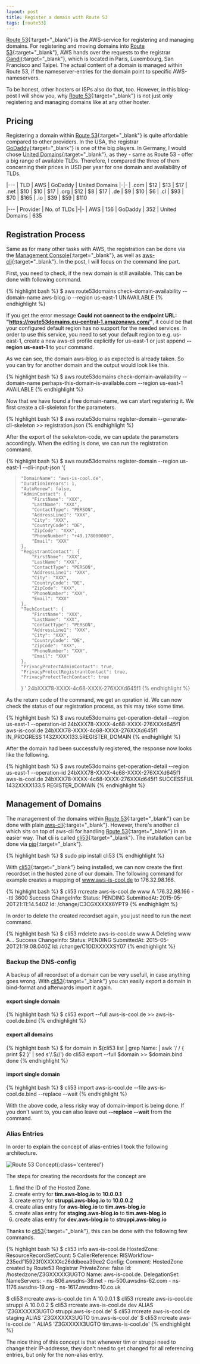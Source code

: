 ```yaml
---
layout: post
title: Register a domain with Route 53
tags: [route53]
---
```


[Route 53](http://aws.amazon.com/route53/){:target="_blank"} is the AWS-service for registering and managing domains. For registering and moving domains into [Route 53](http://aws.amazon.com/route53/){:target="_blank"}, AWS hands over the requests to the registrar [Gandi](https://gandi.net){:target="_blank"}, which is located in Paris, Luxembourg, San Francisco and Taipei. The actual content of a domain is managed within Route 53, if the nameserver-entries for the domain point to specific AWS-nameservers.

To be honest, other hosters or ISPs also do that, too. However, in this blog-post I will show you, why [Route 53](http://aws.amazon.com/route53/){:target="_blank"} is not just only registering and managing domains like at any other hoster.

## Pricing

Registering a domain within [Route 53](http://aws.amazon.com/route53/){:target="_blank"} is quite affordable compared to other providers. In the USA, the registrar [GoDaddy](http://godday.com){:target="_blank"} is one of the big players. In Germany, I would chose [United Domains](http://united-domains.de){:target="_blank"}, as they - same as Route 53 - offer a big range of available TLDs. Therefore, I compared the three of them concerning their prices in USD per year for one domain and availability of TLDs.

|---
| TLD | AWS | GoDaddy | United Domains
|-|-
| .com | $12 | $13 | $17
| .net | $10 | $10 | $17
| .org | $12 | $8 | $17
| .de | $9 | $10 | $6
| .cl | $93 | $70 | $165
| .io | $39 | $59 | $110

|---
| Provider | No. of TLDs
|-|-
| AWS | 156
| GoDaddy | 352
| United Domains | 635

## Registration Process

Same as for many other tasks with AWS, the registration can be done via the [Management Console](aws.amazon.com/console/){:target="_blank"}, as well as [aws-cli](http://aws.amazon.com/cli/){:target="_blank"}. In the post, I will focus on the command line part.

First, you need to check, if the new domain is still available. This can be done with following command.

{% highlight bash %}
$ aws route53domains check-domain-availability --domain-name aws-blog.io --region us-east-1
UNAVAILABLE
{% endhighlight %}

If you get the error message **Could not connect to the endpoint URL: "https://route53domains.eu-central-1.amazonaws.com/"**, it could be that your configured default region has no support for the needed services. In order to use this service, you need to set your default region to e.g. us-east-1, create a new aws-cli profile explicitly for us-east-1 or just append **--region us-east-1** to your command.

As we can see, the domain aws-blog.io as expected is already taken. So you can try for another domain and the output would look like this.

{% highlight bash %}
$ aws route53domains check-domain-availability --domain-name perhaps-this-domain-is-available.com --region us-east-1
AVAILABLE
{% endhighlight %}

Now that we have found a free domain-name, we can start registering it. We first create a cli-skeleton for the parameters.

{% highlight bash %}
$ aws route53domains register-domain --generate-cli-skeleton >> registration.json
{% endhighlight %}

After the export of the sekeleton-code, we can update the parameters accordingly. When the editing is done, we can run the registration command.

{% highlight bash %}
$ aws route53domains register-domain --region us-east-1 --cli-input-json '{
>     "DomainName": "aws-is-cool.de",
>     "DurationInYears": 1,
>     "AutoRenew": false,
>     "AdminContact": {
>         "FirstName": "XXX",
>         "LastName": "XXX",
>         "ContactType": "PERSON",
>         "AddressLine1": "XXX",
>         "City": "XXX",
>         "CountryCode": "DE",
>         "ZipCode": "XXX",
>         "PhoneNumber": "+49.178000000",
>         "Email": "XXX"
>     },
>     "RegistrantContact": {
>         "FirstName": "XXX",
>         "LastName": "XXX",
>         "ContactType": "PERSON",
>         "AddressLine1": "XXX",
>         "City": "XXX",
>         "CountryCode": "DE",
>         "ZipCode": "XXX",
>         "PhoneNumber": "XXX", 
>         "Email": "XXX"
>     },
>     "TechContact": {
>         "FirstName": "XXX",
>         "LastName": "XXX",
>         "ContactType": "PERSON",
>         "AddressLine1": "XXX",
>         "City": "XXX",
>         "CountryCode": "DE",
>         "ZipCode": "XXX",
>         "PhoneNumber": "XXX",
>         "Email": "XXX"
>     },
>     "PrivacyProtectAdminContact": true,
>     "PrivacyProtectRegistrantContact": true,
>     "PrivacyProtectTechContact": true
> }
> '
24bXXX78-XXXX-4c68-XXXX-276XXXd645f1
{% endhighlight %}

As the return code of the command, we get an opration id. We can now check the status of our registration process, as this may take some time.

{% highlight bash %}
$ aws route53domains get-operation-detail --region us-east-1 --operation-id 24bXXX78-XXXX-4c68-XXXX-276XXXd645f1
aws-is-cool.de	24bXXX78-XXXX-4c68-XXXX-276XXXd645f1	IN_PROGRESS	1432XXXX133.5REGISTER_DOMAIN
{% endhighlight %}

After the domain had been successfully registered, the response now looks like the following.

{% highlight bash %}
$ aws route53domains get-operation-detail --region us-east-1 --operation-id 24bXXX78-XXXX-4c68-XXXX-276XXXd645f1
aws-is-cool.de	24bXXX78-XXXX-4c68-XXXX-276XXXd645f1	SUCCESSFUL	1432XXXX133.5	REGISTER_DOMAIN
{% endhighlight %}

## Management of Domains

The management of the domains within [Route 53](http://aws.amazon.com/route53/){:target="_blank"} can be done with plain [aws-cli](http://aws.amazon.com/cli/){:target="_blank"}. However, there's another cli which sits on top of aws-cli for handling [Route 53](http://aws.amazon.com/route53/){:target="_blank"} in an easier way. That cli is called [cli53](https://github.com/barnybug/cli53){:target="_blank"}. The installation can be done via [pip](https://pypi.python.org/pypi/pip){:target="_blank"}.

{% highlight bash %}
$ sudo pip install cli53
{% endhighlight %}

With [cli53](https://github.com/barnybug/cli53){:target="_blank"} being installed, we can now create the first recordset in the hosted zone of our domain. The following command for example creates a mapping of www.aws-is-cool.de to 176.32.98.166.

{% highlight bash %}
$ cli53 rrcreate aws-is-cool.de www A 176.32.98.166 --ttl 3600
Success
ChangeInfo:
  Status: PENDING
  SubmittedAt: 2015-05-20T21:11:14.540Z
  Id: /change/C3CGXXXXX6YPT9
{% endhighlight %}

In order to delete the created recordset again, you just need to run the next command.

{% highlight bash %}
$ cli53 rrdelete aws-is-cool.de www A
Deleting www A...
Success
ChangeInfo:
  Status: PENDING
  SubmittedAt: 2015-05-20T21:19:08.040Z
  Id: /change/C1ODXXXXXSY07
{% endhighlight %}

### Backup the DNS-config

A backup of all recordset of a domain can be very usefull, in case anything goes wrong. With [cli53](https://github.com/barnybug/cli53){:target="_blank"} you can easily export a domain in bind-format and afterwards import it again.

#### export single domain
{% highlight bash %}
$ cli53 export --full aws-is-cool.de >> aws-is-cool.de.bind
{% endhighlight %}

#### export all domains
{% highlight bash %}
$ for domain in $(cli53 list | grep Name: | awk '/ / { print $2 }' | sed s'/.$//')
do
  cli53 export --full $domain >> $domain.bind
done
{% endhighlight %}

#### import single domain
{% highlight bash %}
$ cli53 import aws-is-cool.de --file aws-is-cool.de.bind --replace --wait
{% endhighlight %}

With the above code, a less risky way of domain-import is being done. If you don't want to, you can also leave out **--replace --wait** from the command.

### Alias Entries
In order to explain the concept of alias-entries I took the following architecture.

![Route 53 Concept](/images/route53-concept.png){:class='centered'}

The steps for creating the recordsets for the concept are

1. find the ID of the Hosted Zone.
2. create entry for **tim.aws-blog.io** to **10.0.0.1**
3. create entry for **struppi.aws-blog.io** to **10.0.0.2**
4. create alias entry for **aws-blog.io** to **tim.aws-blog.io**
5. create alias entry for **staging.aws-blog.io** to **tim.aws-blog.io**
6. create alias entry for **dev.aws-blog.io** to **struppi.aws-blog.io**

Thanks to [cli53](https://github.com/barnybug/cli53){:target="_blank"}, this can be done with the following few commands.

{% highlight bash %}
$ cli53 info aws-is-cool.de
HostedZone:
  ResourceRecordSetCount: 5
  CallerReference: RISWorkflow-235edf15923f0XXXXXc26ddbeea39ee2
  Config:
    Comment: HostedZone created by Route53 Registrar
    PrivateZone: false
  Id: /hostedzone/Z3GXXXXX3UGTO
  Name: aws-is-cool.de.
DelegationSet:
  NameServers:
    - ns-806.awsdns-36.net
    - ns-500.awsdns-62.com
    - ns-1176.awsdns-19.org
    - ns-1617.awsdns-10.co.uk

$ cli53 rrcreate aws-is-cool.de tim A 10.0.0.1
$ cli53 rrcreate aws-is-cool.de struppi A 10.0.0.2
$ cli53 rrcreate aws-is-cool.de dev ALIAS 'Z3GXXXXX3UGTO struppi.aws-is-cool.de'
$ cli53 rrcreate aws-is-cool.de staging ALIAS 'Z3GXXXXX3UGTO tim.aws-is-cool.de'
$ cli53 rrcreate aws-is-cool.de '' ALIAS 'Z3GXXXXX3UGTO tim.aws-is-cool.de'
{% endhighlight %}

The nice thing of this concept is that whenever tim or struppi need to change their IP-addresse, they don't need to get changed for all referencing entries, but only for the non-alias entry.
